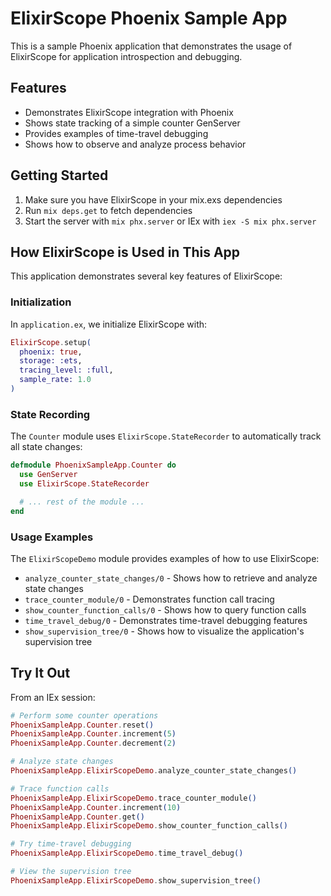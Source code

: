 # ElixirScope Phoenix Sample App

This is a sample Phoenix application that demonstrates the usage of ElixirScope for application introspection and debugging.

## Features

- Demonstrates ElixirScope integration with Phoenix
- Shows state tracking of a simple counter GenServer
- Provides examples of time-travel debugging
- Shows how to observe and analyze process behavior

## Getting Started

1. Make sure you have ElixirScope in your mix.exs dependencies
2. Run `mix deps.get` to fetch dependencies
3. Start the server with `mix phx.server` or IEx with `iex -S mix phx.server`

## How ElixirScope is Used in This App

This application demonstrates several key features of ElixirScope:

### Initialization

In `application.ex`, we initialize ElixirScope with:

```elixir
ElixirScope.setup(
  phoenix: true,
  storage: :ets,
  tracing_level: :full,
  sample_rate: 1.0
)
```

### State Recording

The `Counter` module uses `ElixirScope.StateRecorder` to automatically track all state changes:

```elixir
defmodule PhoenixSampleApp.Counter do
  use GenServer
  use ElixirScope.StateRecorder

  # ... rest of the module ...
end
```

### Usage Examples

The `ElixirScopeDemo` module provides examples of how to use ElixirScope:

- `analyze_counter_state_changes/0` - Shows how to retrieve and analyze state changes
- `trace_counter_module/0` - Demonstrates function call tracing
- `show_counter_function_calls/0` - Shows how to query function calls
- `time_travel_debug/0` - Demonstrates time-travel debugging features
- `show_supervision_tree/0` - Shows how to visualize the application's supervision tree

## Try It Out

From an IEx session:

```elixir
# Perform some counter operations
PhoenixSampleApp.Counter.reset()
PhoenixSampleApp.Counter.increment(5)
PhoenixSampleApp.Counter.decrement(2)

# Analyze state changes
PhoenixSampleApp.ElixirScopeDemo.analyze_counter_state_changes()

# Trace function calls
PhoenixSampleApp.ElixirScopeDemo.trace_counter_module()
PhoenixSampleApp.Counter.increment(10)
PhoenixSampleApp.Counter.get()
PhoenixSampleApp.ElixirScopeDemo.show_counter_function_calls()

# Try time-travel debugging
PhoenixSampleApp.ElixirScopeDemo.time_travel_debug()

# View the supervision tree
PhoenixSampleApp.ElixirScopeDemo.show_supervision_tree()
``` 